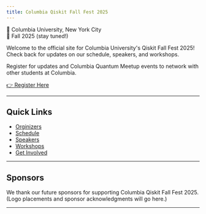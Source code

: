 ```yaml
---
title: Columbia Qiskit Fall Fest 2025
---
```


📍 Columbia University, New York City  
📅 Fall 2025 (stay tuned!)

Welcome to the official site for Columbia University's Qiskit Fall Fest 2025!  
Check back for updates on our schedule, speakers, and workshops.

Register for updates and Columbia Quantum Meetup events to network with other students at Columbia.  

[👉 Register Here](https://forms.gle/hAKgMEhcr8v4KAwo8)

---

## Quick Links

- [Orginizers](team.md)
- [Schedule](schedule.md)
- [Speakers](speakers.md)
- [Workshops](workshops.md)
- [Get Involved](https://forms.gle/hAKgMEhcr8v4KAwo8)

---

## Sponsors

We thank our future sponsors for supporting Columbia Qiskit Fall Fest 2025.  
(Logo placements and sponsor acknowledgments will go here.)

---
